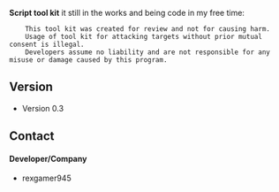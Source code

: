 

**Script tool kit** it still in the works and being code in my free time:

```
    This tool kit was created for review and not for causing harm.
    Usage of tool kit for attacking targets without prior mutual consent is illegal.
    Developers assume no liability and are not responsible for any misuse or damage caused by this program.

```
## Version 
* Version 0.3

## Contact
#### Developer/Company
* rexgamer945


